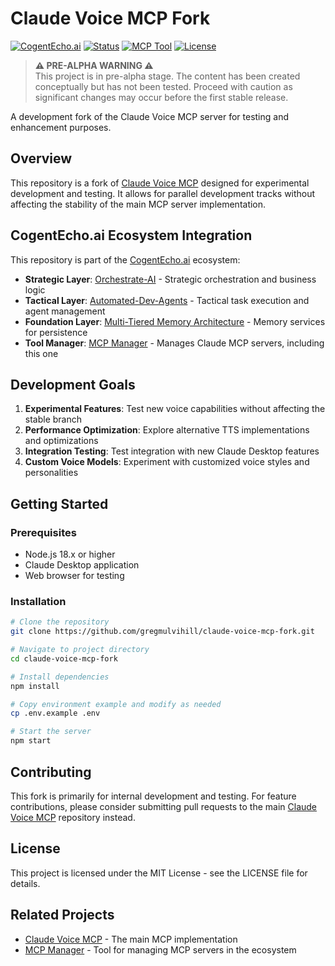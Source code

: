 # Claude Voice MCP Fork

[![CogentEcho.ai](https://img.shields.io/badge/CogentEcho.ai-Ecosystem-blue)](https://github.com/topics/cogentecho-ai)
[![Status](https://img.shields.io/badge/Status-Pre--Alpha-orange)](https://github.com/gregmulvihill/claude-voice-mcp-fork)
[![MCP Tool](https://img.shields.io/badge/Type-MCP%20Tool-green)](https://github.com/gregmulvihill/claude-voice-mcp-fork)
[![License](https://img.shields.io/github/license/gregmulvihill/claude-voice-mcp-fork)](LICENSE)

> **⚠️ PRE-ALPHA WARNING ⚠️**  
> This project is in pre-alpha stage. The content has been created conceptually but has not been tested. Proceed with caution as significant changes may occur before the first stable release.

A development fork of the Claude Voice MCP server for testing and enhancement purposes.

## Overview

This repository is a fork of [Claude Voice MCP](https://github.com/gregmulvihill/claude-voice-mcp) designed for experimental development and testing. It allows for parallel development tracks without affecting the stability of the main MCP server implementation.

## CogentEcho.ai Ecosystem Integration

This repository is part of the [CogentEcho.ai](https://github.com/topics/cogentecho-ai) ecosystem:

- **Strategic Layer**: [Orchestrate-AI](https://github.com/gregmulvihill/orchestrate-ai) - Strategic orchestration and business logic
- **Tactical Layer**: [Automated-Dev-Agents](https://github.com/gregmulvihill/automated-dev-agents) - Tactical task execution and agent management
- **Foundation Layer**: [Multi-Tiered Memory Architecture](https://github.com/gregmulvihill/multi-tiered-memory-architecture) - Memory services for persistence
- **Tool Manager**: [MCP Manager](https://github.com/gregmulvihill/mcp-manager) - Manages Claude MCP servers, including this one

## Development Goals

1. **Experimental Features**: Test new voice capabilities without affecting the stable branch
2. **Performance Optimization**: Explore alternative TTS implementations and optimizations
3. **Integration Testing**: Test integration with new Claude Desktop features
4. **Custom Voice Models**: Experiment with customized voice styles and personalities

## Getting Started

### Prerequisites

- Node.js 18.x or higher
- Claude Desktop application
- Web browser for testing

### Installation

```bash
# Clone the repository
git clone https://github.com/gregmulvihill/claude-voice-mcp-fork.git

# Navigate to project directory
cd claude-voice-mcp-fork

# Install dependencies
npm install

# Copy environment example and modify as needed
cp .env.example .env

# Start the server
npm start
```

## Contributing

This fork is primarily for internal development and testing. For feature contributions, please consider submitting pull requests to the main [Claude Voice MCP](https://github.com/gregmulvihill/claude-voice-mcp) repository instead.

## License

This project is licensed under the MIT License - see the LICENSE file for details.

## Related Projects

- [Claude Voice MCP](https://github.com/gregmulvihill/claude-voice-mcp) - The main MCP implementation
- [MCP Manager](https://github.com/gregmulvihill/mcp-manager) - Tool for managing MCP servers in the ecosystem